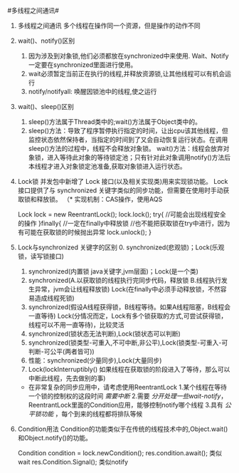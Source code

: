 #多线程之间通讯#
1. 多线程之间通讯
    多个线程在操作同一个资源，但是操作的动作不同

2. wait()、notify()区别
    1. 因为涉及到对象锁,他们必须都放在synchronized中来使用. Wait、Notify一定要在synchronized里面进行使用。
    2. wait必须暂定当前正在执行的线程,并释放资源锁,让其他线程可以有机会运行
    3. notify/notifyall: 唤醒因锁池中的线程,使之运行
    
3. wait()、sleep()区别
    1. sleep()方法属于Thread类中的;wait()方法属于Object类中的。
    2. sleep()方法：导致了程序暂停执行指定的时间，让出cpu该其他线程，但监控状态依然保持者，当指定的时间到了又会自动恢复运行状态。在调用sleep()方法的过程中，线程不会释放对象锁。
       wait()方法：线程会放弃对象锁，进入等待此对象的等待锁定池；只有针对此对象调用notify()方法后本线程才进入对象锁定池准备,获取对象锁进入运行状态。

4. Lock锁
    并发包中新增了 Lock 接口(以及相关实现类)用来实现锁功能。
    Lock 接口提供了与 synchronized 关键字类似的同步功能，但需要在使用时手动获取锁和释放锁。
    （* 实现机制：CAS操作，使用AQS
    
    Lock lock  = new ReentrantLock();
    lock.lock();
    try{
        //可能会出现线程安全的操作
    }finally{
        //一定在finally中释放锁
        //也不能把获取锁在try中进行，因为有可能在获取锁的时候抛出异常
        lock.unlock();
    }
    
5. Lock与synchronized 关键字的区别
    0. synchronized(悲观锁)；Lock(乐观锁，读写锁接口)
    1. synchronized(内置锁 java关键字,jvm层面)；Lock(是一个类)
    2. synchronized(A.以获取锁的线程执行完同步代码，释放锁 B.线程执行发生异常，jvm会让线程释放锁)
       Lock(在finally中必须手动释放锁，不然容易造成线程死锁)
    3. synchronized(假设A线程获得锁，B线程等待。如果A线程阻塞，B线程会一直等待)
       Lock(分情况而定，Lock有多个锁获取的方式,可尝试获得锁，线程可以不用一直等待)，比较灵活
    4. synchronized(锁状态无法判断),Lock(锁状态可以判断)
    5. synchronized(锁类型-可重入,不可中断,非公平),Lock(锁类型-可重入-可判断-可公平(两者皆可))
    6. 性能：synchronized(少量同步),Lock(大量同步)
    7. Lock(lockInterruptibly() 如果线程在获取锁的阶段进入了等待，那么可以中断此线程，先去做别的事)
        
    * 在非常复杂的同步应用中，请考虑使用ReentrantLock
        1.某个线程在等待一个锁的控制权的这段时间 *需要中断*
        2.需要 *分开处理一些wait-notify*，ReentrantLock里面的Condition应用，能够控制notify哪个线程
        3.具有 *公平锁功能* ，每个到来的线程都将排队等候

6. Condition用法
    Condition的功能类似于在传统的线程技术中的,Object.wait()和Object.notify()的功能。
     
    Condition condition = lock.newCondition();
    res.condition.await();   类似wait
    res.Condition.Signal();  类似notify
    
    
